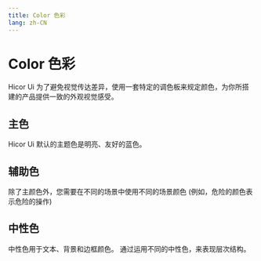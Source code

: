 ```yaml
---
title: Color 色彩
lang: zh-CN
---
```


# Color 色彩

Hicor Ui 为了避免视觉传达差异，使用一套特定的调色板来规定颜色，为你所搭建的产品提供一致的外观视觉感受。

<style lang="scss">
.demo-color-box {
  position: relative;
  border-radius: 4px;
  padding: 20px;
  margin: 8px 0;
  height: 112px;
  box-sizing: border-box;
  color: var(--el-color-white);
  font-size: 14px;

  .bg-color-sub {
    width: 100%;
    height: 40px;
    left: 0;
    bottom: 0;
    position: absolute;

    .bg-blue-sub-item {
      height: 100%;
      display: inline-block;

      &:first-child {
        border-radius: 0 0 0 var(--el-border-radius-base);
      }
    }

    .bg-secondary-sub-item {
      height: 100%;
      display: inline-block;
      &:first-child {
        border-radius: 0 0 0 var(--el-border-radius-base);
      }
    }
  }

  .value {
    margin-top: 2px;
  }
}

.demo-color-box-lite {
  color: var(--el-text-color-primary);
}
</style>

## 主色

Hicor Ui 默认的主题色是明亮、友好的蓝色。

<!-- Do not touch -->
<ClientOnly>
  <MainColor />
</ClientOnly>

## 辅助色

除了主颜色外，您需要在不同的场景中使用不同的场景颜色 (例如，危险的颜色表示危险的操作)

<!-- Do not touch -->
<ClientOnly>
  <SecondaryColors />
</ClientOnly>

## 中性色

中性色用于文本、背景和边框颜色。 通过运用不同的中性色，来表现层次结构。

<!-- Do not touch -->
<ClientOnly>
  <NeutralColor />
</ClientOnly>
